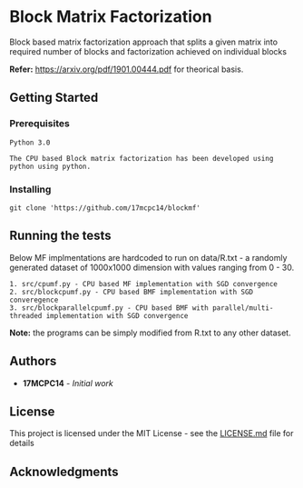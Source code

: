 # Block Matrix Factorization 

Block based matrix factorization approach that splits a given matrix into required number of blocks and factorization achieved on individual blocks

**Refer:** https://arxiv.org/pdf/1901.00444.pdf for theorical basis.

## Getting Started


### Prerequisites

```
Python 3.0

The CPU based Block matrix factorization has been developed using python using python.

```

### Installing

```
git clone 'https://github.com/17mcpc14/blockmf'

```

## Running the tests

Below MF implmentations are hardcoded to run on data/R.txt - a randomly generated dataset of 1000x1000 dimension with values ranging from 0 - 30. 

```
1. src/cpumf.py - CPU based MF implementation with SGD convergence
2. src/blockcpumf.py - CPU based BMF implementation with SGD converegence
3. src/blockparallelcpumf.py - CPU based BMF with parallel/multi-threaded implementation with SGD convergence
```

**Note:** the programs can be simply modified from R.txt to any other dataset. 

## Authors

* **17MCPC14** - *Initial work* 

## License

This project is licensed under the MIT License - see the [LICENSE.md](LICENSE.md) file for details

## Acknowledgments

